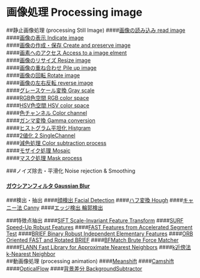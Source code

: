 # 画像処理 Processing image<br>

##静止画像処理 (processing Still Image)
####[画像の読み込み read image](https://github.com/xxxHAL/Processing_image/tree/master/ReadImg)<br> 
####[画像の表示 Indicate image](https://github.com/xxxHAL/Processing_image/tree/master/IndicateImg)<br>
####[画像の作成・保存 Create and preserve image](https://github.com/xxxHAL/Processing_image/tree/master/CreateAndPreserveImg)<br>
####[画素へのアクセス Access to a image elment](https://github.com/xxxHAL/Processing_image/tree/master/AccessElement)<br>
####[画像のリサイズ Resize image](https://github.com/xxxHAL/Processing_image/tree/master/ResizeImg)<br> 
####[画像の重ね合わせ Pile up image](https://github.com/xxxHAL/Processing_image/tree/master/PileImg)<br>
####[画像の回転 Rotate image](https://github.com/xxxHAL/Processing_image/tree/master/RotateImg)<br>
####[画像の左右反転 reverse image](https://github.com/xxxHAL/Processing_image/tree/master/ReverseImg)<br>
####[グレースケール変換 Gray scale](https://github.com/xxxHAL/Processing_image/tree/master/GrayScale)<br>
####[RGB色空間 RGB color space](https://github.com/xxxHAL/Processing_image/tree/master/RGB)<br>
####[HSV色空間 HSV color space](https://github.com/xxxHAL/Processing_image/tree/master/HSV)<br>
####[色チャンネル Color channel](https://github.com/xxxHAL/Processing_image/tree/master/ColorChannel)<br>
####[ガンマ変換 Gamma conversion](https://github.com/xxxHAL/Processing_image/tree/master/Gamma)<br>
####[ヒストグラム平坦化 Histgram](https://github.com/xxxHAL/Processing_image/tree/master/Histgram)<br>
####[2値化 2 SingleChannel](https://github.com/xxxHAL/Processing_image/tree/master/SingleChannel)<br>
####[減色処理 Color subtraction process](https://github.com/xxxHAL/Processing_image/tree/master/DecleaseColor)<br>
####[モザイク処理 Mosaic](https://github.com/xxxHAL/Processing_image/tree/master/Mosaic)<br>
####[マスク処理 Mask process](https://github.com/xxxHAL/Processing_image/tree/master/MaskProcess)<br>

###ノイズ除去・平滑化 Noise rejection & Smoothing
#### [ガウシアンフィルタ Gaussian Blur](https://github.com/xxxHAL/Processing_image/tree/master/Gaussian)<br>

###検出・抽出
####[顔検出 Facial Detection](https://github.com/xxxHAL/Processing_image/tree/master/FacialDetection) 
####[ハフ変換 Hough](https://github.com/xxxHAL/Processing_image/tree/master/Hough)
####[キャニー法 Canny](https://github.com/xxxHAL/Processing_image/tree/master/Canny)
####[エッジ検出 輪郭検出](https://github.com/xxxHAL/Processing_image/tree/master/Edgedetection)

###特徴点抽出
####[SIFT Scale-Invariant Feature Transform](https://github.com/xxxHAL/Processing_image/tree/master/SIFT)
####[SURF Speed-Up Robust Features](https://github.com/xxxHAL/Processing_image/tree/master/SURF)
####[FAST Features from Accelerated Segment Test](https://github.com/xxxHAL/Processing_image/tree/master/FAST)
####[BRIEF Binary Robust Independent Elementary Features](https://github.com/xxxHAL/Processing_image/tree/master/BRIEF)
####[ORB Oriented FAST and Rotated BRIEF](https://github.com/xxxHAL/Processing_image/tree/master/ORB)
####[BFMatch Brute Force Matcher](https://github.com/xxxHAL/Processing_image/tree/master/BFMatch)
####[FLANN Fast Library for Approximate Nearest Neighbors](https://github.com/xxxHAL/Processing_image/tree/master/FLANN)
####[k近傍法 k-Nearest Neighbor](https://github.com/xxxHAL/processing_image/tree/master/k-NearestNeighbor)
<br>
##動画像処理 (processing animation)
####[Meanshift](https://github.com/xxxHAL/Processing_image/tree/master/Meanshift)
####[Camshift](https://github.com/xxxHAL/Processing_image/tree/master/Camshift)
####[OpticalFlow](https://github.com/xxxHAL/processing_image/tree/master/OpticalFlow)
####[背景差分 BackgroundSubtractor](https://github.com/xxxHAL/processing_image/tree/master/BackgroundSubtractor)
